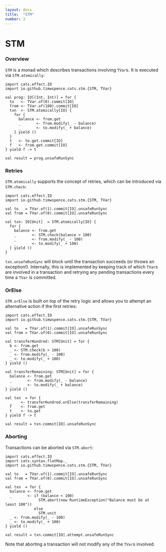 ```yaml
---
layout: docs
title:  "STM"
number: 3
---
```


# STM

### Overview

`STM` is a monad which describes transactions involving `TVar`s. It is executed via
`STM.atomically`:

```tut:book
import cats.effect.IO
import io.github.timwspence.cats.stm.{STM, TVar}

val prog: IO[(Int, Int)] = for {
  to   <- TVar.of(0).commit[IO]
  from <- TVar.of(100).commit[IO]
  txn  <- STM.atomically[IO] {
    for {
      balance <- from.get
      _       <- from.modify(_ - balance)
      _       <- to.modify(_ + balance)
    } yield ()
  }
  t   <- to.get.commit[IO]
  f   <- from.get.commit[IO]
} yield f -> t

val result = prog.unsafeRunSync
```

### Retries

`STM.atomically` supports the concept of retries, which can be introduced via
`STM.check`:

```tut:book
import cats.effect.IO
import io.github.timwspence.cats.stm.{STM, TVar}

val to   = TVar.of(1).commit[IO].unsafeRunSync
val from = TVar.of(0).commit[IO].unsafeRunSync

val txn: IO[Unit]  = STM.atomically[IO] {
  for {
    balance <- from.get
    _       <- STM.check(balance > 100)
    _       <- from.modify(_ - 100)
    _       <- to.modify(_ + 100)
  } yield ()
}
```

`txn.unsafeRunSync` will block until the transaction succeeds (or throws an
exception!). Internally, this is implemented by keeping track of which `TVar`s are
involved in a transaction and retrying any pending transactions every time a `TVar`
is committed.

### OrElse

`STM.orElse` is built on top of the retry logic and allows you to attempt an
alternative action if the first retries:

```tut:book
import cats.effect.IO
import io.github.timwspence.cats.stm.{STM, TVar}

val to   = TVar.of(1).commit[IO].unsafeRunSync
val from = TVar.of(0).commit[IO].unsafeRunSync

val transferHundred: STM[Unit] = for {
  b <- from.get
  _ <- STM.check(b > 100)
  _ <- from.modify(_ - 100)
  _ <- to.modify(_ + 100)
} yield ()

val transferRemaining: STM[Unit] = for {
  balance <- from.get
  _       <- from.modify(_ - balance)
  _       <- to.modify(_ + balance)
} yield ()

val txn  = for {
  _    <- transferHundred.orElse(transferRemaining)
  f    <- from.get
  t    <- to.get
} yield f -> t

val result = txn.commit[IO].unsafeRunSync
```

### Aborting

Transactions can be aborted via `STM.abort`:

```tut:book
import cats.effect.IO
import cats.syntax.flatMap._
import io.github.timwspence.cats.stm.{STM, TVar}

val to   = TVar.of(1).commit[IO].unsafeRunSync
val from = TVar.of(0).commit[IO].unsafeRunSync

val txn  = for {
  balance <- from.get
  _       <- if (balance < 100)
               STM.abort(new RuntimeException("Balance must be at least 100"))
             else
               STM.unit
  _ <- from.modify(_ - 100)
  _ <- to.modify(_ + 100)
} yield ()

val result = txn.commit[IO].attempt.unsafeRunSync
```

Note that aborting a transaction will not modify any of the `TVar`s involved.

